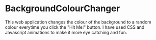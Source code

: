# BackgroundColourChanger
This web application changes the colour of the background to a random colour everytime you click the "Hit Me!" button. I have used CSS and Javascript animations to make it more eye catching and fun.
